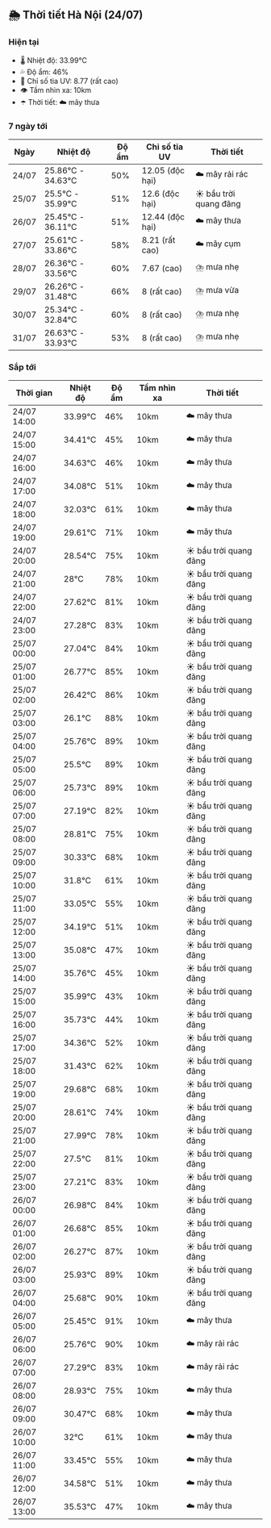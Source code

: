 ## 🌦️ Thời tiết Hà Nội (24/07)

### Hiện tại

- 🌡️ Nhiệt độ: 33.99℃
- 💦 Độ ẩm: 46%
- 🌟 Chỉ số tia UV: 8.77 (rất cao)
- 👁️ Tầm nhìn xa: 10km
- ☂️ Thời tiết: ☁️ mây thưa

### 7 ngày tới

| Ngày | Nhiệt độ | Độ ẩm | Chỉ số tia UV | Thời tiết |
| --- | --- | --- | --- | --- |
| 24/07 | 25.86℃ - 34.63℃ | 50% | 12.05 (độc hại) | ☁️ mây rải rác |
| 25/07 | 25.5℃ - 35.99℃ | 51% | 12.6 (độc hại) | ☀️ bầu trời quang đãng |
| 26/07 | 25.45℃ - 36.11℃ | 51% | 12.44 (độc hại) | ☁️ mây thưa |
| 27/07 | 25.61℃ - 33.86℃ | 58% | 8.21 (rất cao) | ☁️ mây cụm |
| 28/07 | 26.36℃ - 33.56℃ | 60% | 7.67 (cao) | ⛈️ mưa nhẹ |
| 29/07 | 26.26℃ - 31.48℃ | 66% | 8 (rất cao) | ⛈️ mưa vừa |
| 30/07 | 25.34℃ - 32.84℃ | 60% | 8 (rất cao) | ⛈️ mưa nhẹ |
| 31/07 | 26.63℃ - 33.93℃ | 53% | 8 (rất cao) | ⛈️ mưa nhẹ |

### Sắp tới

| Thời gian | Nhiệt độ | Độ ẩm | Tầm nhìn xa | Thời tiết |
| --- | --- | --- | --- | --- |
| 24/07 14:00 | 33.99℃ | 46% | 10km | ☁️ mây thưa |
| 24/07 15:00 | 34.41℃ | 45% | 10km | ☁️ mây thưa |
| 24/07 16:00 | 34.63℃ | 46% | 10km | ☁️ mây thưa |
| 24/07 17:00 | 34.08℃ | 51% | 10km | ☁️ mây thưa |
| 24/07 18:00 | 32.03℃ | 61% | 10km | ☁️ mây thưa |
| 24/07 19:00 | 29.61℃ | 71% | 10km | ☁️ mây thưa |
| 24/07 20:00 | 28.54℃ | 75% | 10km | ☀️ bầu trời quang đãng |
| 24/07 21:00 | 28℃ | 78% | 10km | ☀️ bầu trời quang đãng |
| 24/07 22:00 | 27.62℃ | 81% | 10km | ☀️ bầu trời quang đãng |
| 24/07 23:00 | 27.28℃ | 83% | 10km | ☀️ bầu trời quang đãng |
| 25/07 00:00 | 27.04℃ | 84% | 10km | ☀️ bầu trời quang đãng |
| 25/07 01:00 | 26.77℃ | 85% | 10km | ☀️ bầu trời quang đãng |
| 25/07 02:00 | 26.42℃ | 86% | 10km | ☀️ bầu trời quang đãng |
| 25/07 03:00 | 26.1℃ | 88% | 10km | ☀️ bầu trời quang đãng |
| 25/07 04:00 | 25.76℃ | 89% | 10km | ☀️ bầu trời quang đãng |
| 25/07 05:00 | 25.5℃ | 89% | 10km | ☀️ bầu trời quang đãng |
| 25/07 06:00 | 25.73℃ | 89% | 10km | ☀️ bầu trời quang đãng |
| 25/07 07:00 | 27.19℃ | 82% | 10km | ☀️ bầu trời quang đãng |
| 25/07 08:00 | 28.81℃ | 75% | 10km | ☀️ bầu trời quang đãng |
| 25/07 09:00 | 30.33℃ | 68% | 10km | ☀️ bầu trời quang đãng |
| 25/07 10:00 | 31.8℃ | 61% | 10km | ☀️ bầu trời quang đãng |
| 25/07 11:00 | 33.05℃ | 55% | 10km | ☀️ bầu trời quang đãng |
| 25/07 12:00 | 34.19℃ | 51% | 10km | ☀️ bầu trời quang đãng |
| 25/07 13:00 | 35.08℃ | 47% | 10km | ☀️ bầu trời quang đãng |
| 25/07 14:00 | 35.76℃ | 45% | 10km | ☀️ bầu trời quang đãng |
| 25/07 15:00 | 35.99℃ | 43% | 10km | ☀️ bầu trời quang đãng |
| 25/07 16:00 | 35.73℃ | 44% | 10km | ☀️ bầu trời quang đãng |
| 25/07 17:00 | 34.36℃ | 52% | 10km | ☀️ bầu trời quang đãng |
| 25/07 18:00 | 31.43℃ | 62% | 10km | ☀️ bầu trời quang đãng |
| 25/07 19:00 | 29.68℃ | 68% | 10km | ☀️ bầu trời quang đãng |
| 25/07 20:00 | 28.61℃ | 74% | 10km | ☀️ bầu trời quang đãng |
| 25/07 21:00 | 27.99℃ | 78% | 10km | ☀️ bầu trời quang đãng |
| 25/07 22:00 | 27.5℃ | 81% | 10km | ☀️ bầu trời quang đãng |
| 25/07 23:00 | 27.21℃ | 83% | 10km | ☀️ bầu trời quang đãng |
| 26/07 00:00 | 26.98℃ | 84% | 10km | ☀️ bầu trời quang đãng |
| 26/07 01:00 | 26.68℃ | 85% | 10km | ☀️ bầu trời quang đãng |
| 26/07 02:00 | 26.27℃ | 87% | 10km | ☀️ bầu trời quang đãng |
| 26/07 03:00 | 25.93℃ | 89% | 10km | ☀️ bầu trời quang đãng |
| 26/07 04:00 | 25.68℃ | 90% | 10km | ☀️ bầu trời quang đãng |
| 26/07 05:00 | 25.45℃ | 91% | 10km | ☁️ mây thưa |
| 26/07 06:00 | 25.76℃ | 90% | 10km | ☁️ mây rải rác |
| 26/07 07:00 | 27.29℃ | 83% | 10km | ☁️ mây rải rác |
| 26/07 08:00 | 28.93℃ | 75% | 10km | ☁️ mây thưa |
| 26/07 09:00 | 30.47℃ | 68% | 10km | ☁️ mây thưa |
| 26/07 10:00 | 32℃ | 61% | 10km | ☁️ mây thưa |
| 26/07 11:00 | 33.45℃ | 55% | 10km | ☁️ mây thưa |
| 26/07 12:00 | 34.58℃ | 51% | 10km | ☁️ mây thưa |
| 26/07 13:00 | 35.53℃ | 47% | 10km | ☁️ mây thưa |
